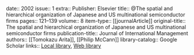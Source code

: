 date:: 2002
issue:: 1
extra:: Publisher: Elsevier
title:: @The spatial and hierarchical organization of Japanese and US multinational semiconductor firms
pages:: 121–139
volume:: 8
item-type:: [[journalArticle]]
original-title:: The spatial and hierarchical organization of Japanese and US multinational semiconductor firms
publication-title:: Journal of International Management
authors:: [[Tomokazu Arita]], [[Philip McCann]]
library-catalog:: Google Scholar
links:: [Local library](zotero://select/library/items/ZUGZZM2R), [Web library](https://www.zotero.org/users/6520516/items/ZUGZZM2R)
